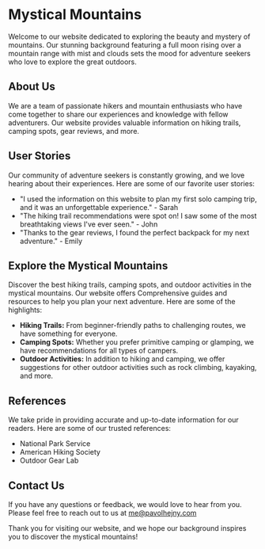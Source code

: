 <!--font:Exo 2-->

# Mystical Mountains

Welcome to our website dedicated to exploring the beauty and mystery of mountains. Our stunning background featuring a full moon rising over a mountain range with mist and clouds sets the mood for adventure seekers who love to explore the great outdoors.

## About Us

We are a team of passionate hikers and mountain enthusiasts who have come together to share our experiences and knowledge with fellow adventurers. Our website provides valuable information on hiking trails, camping spots, gear reviews, and more.

## User Stories

Our community of adventure seekers is constantly growing, and we love hearing about their experiences. Here are some of our favorite user stories:

-   "I used the information on this website to plan my first solo camping trip, and it was an unforgettable experience." - Sarah
-   "The hiking trail recommendations were spot on! I saw some of the most breathtaking views I've ever seen." - John
-   "Thanks to the gear reviews, I found the perfect backpack for my next adventure." - Emily

## Explore the Mystical Mountains

Discover the best hiking trails, camping spots, and outdoor activities in the mystical mountains. Our website offers Com<wbr>pre<wbr>hen<wbr>sive guides and resources to help you plan your next adventure. Here are some of the highlights:

-   **Hiking Trails:** From beginner-friendly paths to challenging routes, we have something for everyone.
-   **Camping Spots:** Whether you prefer primitive camping or glamping, we have recommendations for all types of campers.
-   **Outdoor Activities:** In addition to hiking and camping, we offer suggestions for other outdoor activities such as rock climbing, kayaking, and more.

## References

We take pride in providing accurate and up-to-date information for our readers. Here are some of our trusted references:

-   National Park Service
-   American Hiking Society
-   Outdoor Gear Lab

## Contact Us

If you have any questions or feedback, we would love to hear from you. Please feel free to reach out to us at me@pavolhejny.com

Thank you for visiting our website, and we hope our background inspires you to discover the mystical mountains!

<!--

Write me content for website with wallpaper which alt text is:

"A photograph of a full moon rising over a mountain range, with mist and clouds adding to the sense of mystery."

The name/title of the page should not be 1:1 copy of the alt text but rather a real content of the website which is using this wallpaper.

- Use markdown format
- Start with heading
- Heading should be short and concise
- The content should look like a real website
- The website should not be about the wallpaper, wallpaper is just a related background
- Heading should be contain work "wallpaper" or "background"
- Include real sections like references, contact, user stories, etc. use things relevant to the page purpose.
- Feel free to use structure like headings, bullets, numbering, blockquotes, paragraphs, horizontal lines, etc.
- You can use formatting like bold or _italic_
- You can include UTF-8 emojis
- Links should be only #hash anchors (and you can refer to the document itself)
- Do not include images


---


# Explore the Mystical Mountains - A Wallpaper for Adventure Seekers

Welcome to our website dedicated to exploring the beauty and mystery of mountains. Our wallpaper featuring a full moon rising over a mountain range with mist and clouds is the perfect background for adventure seekers who love to explore the great outdoors.

## About Us

We are a team of passionate hikers and mountain enthusiasts who have come together to share our experiences and knowledge with fellow adventurers. Our website provides valuable information on hiking trails, camping spots, gear reviews, and more.

## User Stories

Our community of adventure seekers is constantly growing, and we love hearing about their experiences. Here are some of our favorite user stories:

- "I used the information on this website to plan my first solo camping trip, and it was an unforgettable experience." - Sarah
- "The hiking trail recommendations were spot on! I saw some of the most breathtaking views I've ever seen." - John
- "Thanks to the gear reviews, I found the perfect backpack for my next adventure." - Emily

## References

We take pride in providing accurate and up-to-date information for our readers. Here are some of our trusted references:

- National Park Service
- American Hiking Society
- Outdoor Gear Lab

## Contact Us

If you have any questions or feedback, we would love to hear from you. Please feel free to reach out to us at me@pavolhejny.com

Thank you for visiting our website, and we hope our wallpaper inspires you to explore the mystical mountains!


---


Heading should not include word "wallpaper". The website should not be about the wallpaper itself, wallpaper is just a related background, rewrite whole content.


---


# Discover the Mystical Mountains - A Gateway to Adventure

Welcome to our website dedicated to exploring the beauty and mystery of mountains. Our stunning background featuring a full moon rising over a mountain range with mist and clouds sets the mood for adventure seekers who love to explore the great outdoors.

## About Us

We are a team of passionate hikers and mountain enthusiasts who have come together to share our experiences and knowledge with fellow adventurers. Our website provides valuable information on hiking trails, camping spots, gear reviews, and more.

## User Stories

Our community of adventure seekers is constantly growing, and we love hearing about their experiences. Here are some of our favorite user stories:

- "I used the information on this website to plan my first solo camping trip, and it was an unforgettable experience." - Sarah
- "The hiking trail recommendations were spot on! I saw some of the most breathtaking views I've ever seen." - John
- "Thanks to the gear reviews, I found the perfect backpack for my next adventure." - Emily

## Explore the Mystical Mountains

Discover the best hiking trails, camping spots, and outdoor activities in the mystical mountains. Our website offers Com<wbr>pre<wbr>hen<wbr>sive guides and resources to help you plan your next adventure. Here are some of the highlights:

- **Hiking Trails:** From beginner-friendly paths to challenging routes, we have something for everyone.
- **Camping Spots:** Whether you prefer primitive camping or glamping, we have recommendations for all types of campers.
- **Outdoor Activities:** In addition to hiking and camping, we offer suggestions for other outdoor activities such as rock climbing, kayaking, and more.

## References

We take pride in providing accurate and up-to-date information for our readers. Here are some of our trusted references:

- National Park Service
- American Hiking Society
- Outdoor Gear Lab

## Contact Us

If you have any questions or feedback, we would love to hear from you. Please feel free to reach out to us at me@pavolhejny.com

Thank you for visiting our website, and we hope our background inspires you to discover the mystical mountains!

-->

